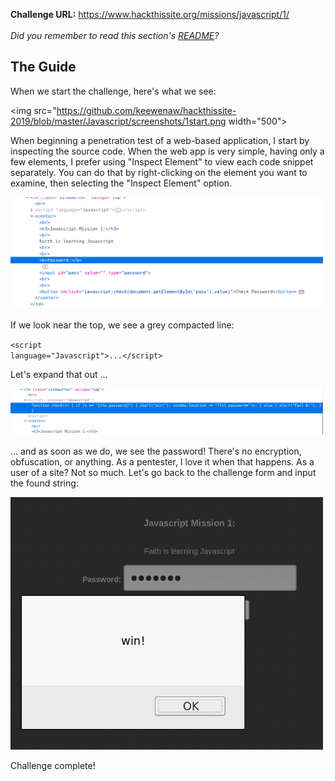 <b>Challenge URL:</b> https://www.hackthissite.org/missions/javascript/1/
<br><br>
<i>Did you remember to read this section's <a href="https://github.com/keewenaw/hackthissite-2019/blob/master/Javascript/README.md">README</a>?</i>

<h2><b>The Guide</b></h2>

When we start the challenge, here's what we see:

<img src="https://github.com/keewenaw/hackthissite-2019/blob/master/Javascript/screenshots/1start.png width="500">

When beginning a penetration test of a web-based application, I start by inspecting the source code. When the web app is very simple, having only a few elements, I prefer using "Inspect Element" to view each code snippet separately. You can do that by right-clicking on the element you want to examine, then selecting the "Inspect Element" option.

<img src="https://github.com/keewenaw/hackthissite-2019/blob/master/Javascript/screenshots/1source.png" width="500">

If we look near the top, we see a grey compacted line:

<code>&#60;script language="Javascript"&#62;...&#60;/script&#62;</code>

Let's expand that out ...

<img src="https://github.com/keewenaw/hackthissite-2019/blob/master/Javascript/screenshots/1javascript.png" width="500">

... and as soon as we do, we see the password! There's no encryption, obfuscation, or anything. As a pentester, I love it when that happens. As a user of a site? Not so much. Let's go back to the challenge form and input the found string:

<img src="https://github.com/keewenaw/hackthissite-2019/blob/master/Javascript/screenshots/1success.png" width="500">

Challenge complete!
